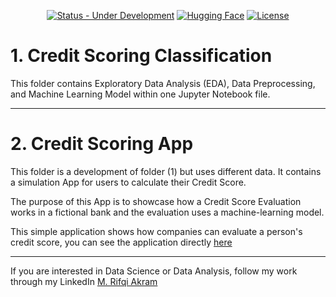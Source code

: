 <div align="center">

  <a href="">[![Status - Under Development](https://img.shields.io/badge/Status-Under_Development-2ea44f)](https://)</a>
  <a href="">[![Hugging Face](https://img.shields.io/badge/🤗-Hugging%20Face-yellow)](https://rifqiakram-credit-scoring.hf.space/)</a>
    <a href="">[![License](https://img.shields.io/badge/License-MIT-blue)](#license)</a>

</div>

# 1. Credit Scoring Classification

This folder contains Exploratory Data Analysis (EDA), Data Preprocessing, and Machine Learning Model within one Jupyter Notebook file.

---

# 2. Credit Scoring App

This folder is a development of folder (1) but uses different data. It contains a simulation App for users to calculate their Credit Score.

The purpose of this App is to showcase how a Credit Score Evaluation works in a fictional bank and the evaluation uses a machine-learning model.

This simple application shows how companies can evaluate a person's credit score, you can see the application directly [here](https://rifqiakram-credit-scoring.hf.space)


---
If you are interested in Data Science or Data Analysis, follow my work through my LinkedIn [M. Rifqi Akram](https://www.linkedin.com/in/m-rifqi-akram/)
